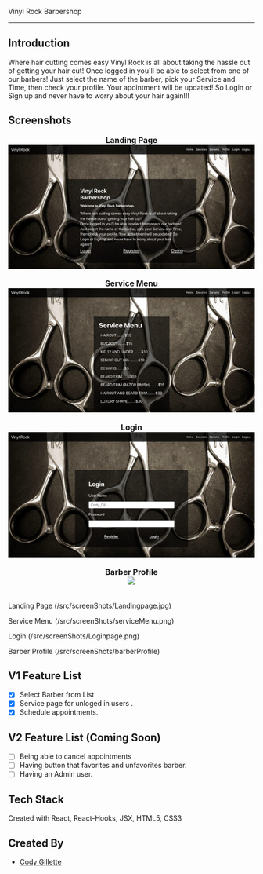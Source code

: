 Vinyl Rock Barbershop

***
## Introduction
Where hair cutting comes easy Vinyl Rock is all about taking the hassle out of getting your hair cut!
Once logged in you'll be able to select from one of our barbers! Just select the name of the barber, pick your Service and Time, then check your profile. Your apointment will be updated! So Login or Sign up and never have to worry about your hair again!!!



## Screenshots
<p align="center">
  <font size="3"><b>Landing Page </b></font><br/>
  <img src="/src/screenShots/Landingpage.jpg"  /><br/><br>
  <font size="3"><b>Service Menu</b></font><br/>
  <img src="/src/screenShots/serviceMenu.png" /><br/><br>
  <font size="3"><b>Login</b></font><br/>
  <img src="/src/screenShots/Loginpage.png" /><br/><br>
  <font size="3"><b>Barber Profile</b></font><br/>
  <img src="/src/screenShots/barberProfile" /><br/><br>
</p>
Landing Page 
  (/src/screenShots/Landingpage.jpg)

Service Menu
  (/src/screenShots/serviceMenu.png)

Login 
  (/src/screenShots/Loginpage.png)

Barber Profile
(/src/screenShots/barberProfile)


## V1 Feature List
- [x] Select Barber from List
- [x] Service page for unloged in users .
- [x] Schedule appointments. 

## V2 Feature List (Coming Soon)
- [ ] Being able to cancel appointments
- [ ] Having button that favorites and unfavorites barber.  
- [ ] Having an Admin user.

## Tech Stack
Created with React, React-Hooks, JSX, HTML5, CSS3 


## Created By
* [Cody Gillette](https://github.com/cgillette12 "Cody's Github")

